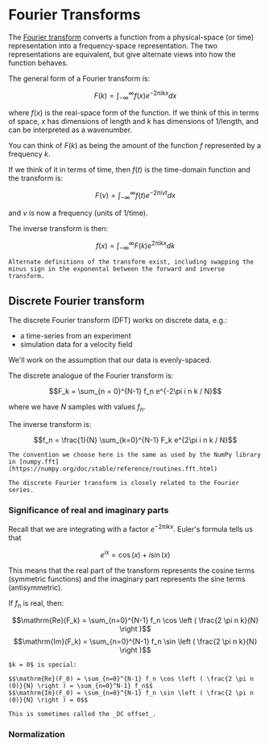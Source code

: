 # Fourier Transforms

The [Fourier transform](https://en.wikipedia.org/wiki/Fourier_transform) converts a function from a physical-space (or time) representation
into a frequency-space representation.  The two representations are equivalent, but give
alternate views into how the function behaves.

The general form of a Fourier transform is:

$$F(k) = \int_{-\infty}^{\infty} f(x) e^{-2\pi i k x} dx$$

where $f(x)$ is the real-space form of the function.
If we think of this in terms of space, $x$ has dimensions of length and $k$ has dimensions of 1/length, and can be interpreted as a wavenumber.

You can think of $F(k)$ as being the amount of the function $f$ represented by a frequency $k$.

If we think of it in terms of time, then $f(t)$ is the time-domain function and the transform is:

$$F(\nu) = \int_{-\infty}^{\infty} f(t) e^{-2\pi i \nu t} dx$$

and $\nu$ is now a frequency (units of 1/time).

The inverse transform is then:

$$f(x) = \int_{-\infty}^\infty F(k) e^{2\pi ikx} dk$$

```{note}
Alternate definitions of the transform exist, including swapping the minus sign in the exponental between the forward and inverse transform.
```

## Discrete Fourier transform

The discrete Fourier transform (DFT) works on discrete data, e.g.:

* a time-series from an experiment
* simulation data for a velocity field

We'll work on the assumption that our data is evenly-spaced.

The discrete analogue of the Fourier transform is:

$$F_k = \sum_{n = 0}^{N-1} f_n e^{-2\pi i n k / N}$$

where we have $N$ samples with values $f_n$.

The inverse transform is:

$$f_n = \frac{1}{N} \sum_{k=0}^{N-1} F_k e^{2\pi i n k / N}$$

```{note}
The convention we choose here is the same as used by the NumPy library in [numpy.fft](https://numpy.org/doc/stable/reference/routines.fft.html)
```

```{note}
The discrete Fourier transform is closely related to the Fourier series.
```

### Significance of real and imaginary parts

Recall that we are integrating with a factor $e^{-2\pi i k x}$.  Euler's formula
tells us that

$$e^{ix} = \cos(x) + i \sin(x)$$

This means that the real part of the transform represents the cosine terms (symmetric functions) and the imaginary part represents the sine terms (antisymmetric).

If $f_n$ is real, then:

$$\mathrm{Re}(F_k) = \sum_{n=0}^{N-1} f_n \cos \left ( \frac{2 \pi n k}{N} \right )$$
$$\mathrm{Im}(F_k) = \sum_{n=0}^{N-1} f_n \sin \left ( \frac{2 \pi n k}{N} \right )$$


```{note}
$k = 0$ is special:

$$\mathrm{Re}(F_0) = \sum_{n=0}^{N-1} f_n \cos \left ( \frac{2 \pi n (0)}{N} \right ) = \sum_{n=0}^N-1} f_n$$
$$\mathrm{Im}(F_0) = \sum_{n=0}^{N-1} f_n \sin \left ( \frac{2 \pi n (0)}{N} \right ) = 0$$

This is sometimes called the _DC offset_.

```

### Normalization